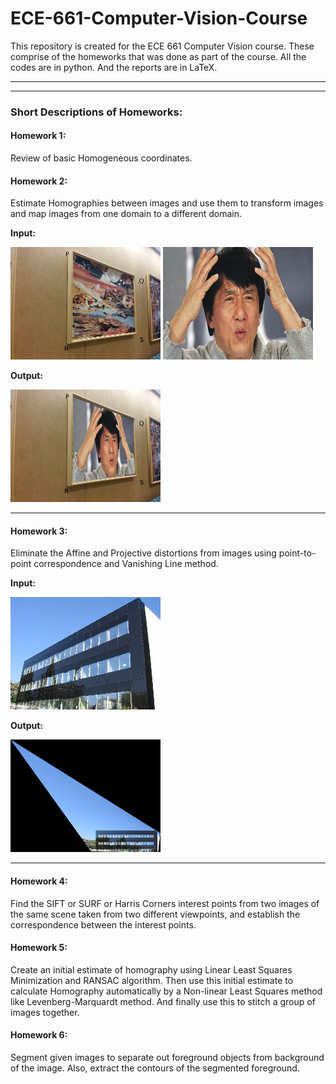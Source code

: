 # ECE-661-Computer-Vision-Course
This repository is created for the ECE 661 Computer Vision course.
These comprise of the homeworks that was done as part of the course.
All the codes are in python. And the reports are in LaTeX.

---
---

### Short Descriptions of Homeworks:

#### Homework 1:
Review of basic Homogeneous coordinates.

#### Homework 2:
Estimate Homographies between images and use them to transform images and map images from one domain to a different domain.

**Input:**

![](homework2/extra_files/1_tiny.jpg)   ![](homework2/extra_files/3_tiny.jpg)

**Output:**

![](homework2/extra_files/2_tiny.png)

---

#### Homework 3:
Eliminate the Affine and Projective distortions from images using point-to-point correspondence and Vanishing Line method.

**Input:**

![](homework3/extra_files/1_tiny.jpg)

**Output:**

![](homework3/extra_files/2_tiny.png)

---

#### Homework 4:
Find the SIFT or SURF or Harris Corners interest points from two images of the same scene taken from two different viewpoints, and establish the correspondence between the interest points.

#### Homework 5:
Create an initial estimate of homography using Linear Least Squares Minimization and RANSAC algorithm. Then use this initial estimate to calculate Homography automatically by a Non-linear Least Squares method like Levenberg-Marquardt method. And finally use this to stitch a group of images together.

#### Homework 6:
Segment given images to separate out foreground objects from background of the image. Also, extract the contours of the segmented foreground.
